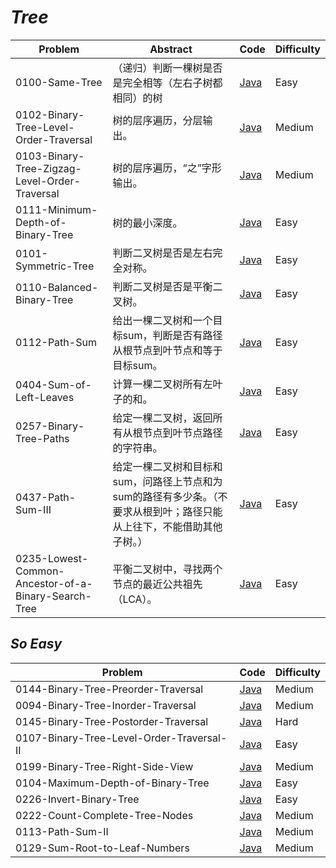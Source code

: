 # *Tree*

|Problem|Abstract|Code|Difficulty|
| --- | --- | --- | --- |
|0100-Same-Tree|（递归）判断一棵树是否是完全相等（左右子树都相同）的树|[Java](../LeetCode/Java/0100-Same-Tree/src)|Easy|
|0102-Binary-Tree-Level-Order-Traversal|树的层序遍历，分层输出。|[Java](../LeetCode/Java/0102-Binary-Tree-Level-Order-Traversal/src)|Medium|
|0103-Binary-Tree-Zigzag-Level-Order-Traversal|树的层序遍历，“之”字形输出。|[Java](../LeetCode/Java/0103-Binary-Tree-Zigzag-Level-Order-Traversal/src)|Medium|
|0111-Minimum-Depth-of-Binary-Tree|树的最小深度。|[Java](../LeetCode/Java/0111-Minimum-Depth-of-Binary-Tree/src)|Easy|
|0101-Symmetric-Tree|判断二叉树是否是左右完全对称。|[Java](../LeetCode/Java/0101-Symmetric-Tree/src)|Easy|
|0110-Balanced-Binary-Tree|判断二叉树是否是平衡二叉树。|[Java](../LeetCode/Java/0110-Balanced-Binary-Tree/src)|Easy|
|0112-Path-Sum|给出一棵二叉树和一个目标sum，判断是否有路径从根节点到叶节点和等于目标sum。|[Java](../LeetCode/Java/0112-Path-Sum/src)|Easy|
|0404-Sum-of-Left-Leaves|计算一棵二叉树所有左叶子的和。|[Java](../LeetCode/Java/0404-Sum-of-Left-Leaves/src)|Easy|
|0257-Binary-Tree-Paths|给定一棵二叉树，返回所有从根节点到叶节点路径的字符串。|[Java](../LeetCode/Java/0257-Binary-Tree-Paths/src)|Easy|
|0437-Path-Sum-III|给定一棵二叉树和目标和sum，问路径上节点和为sum的路径有多少条。（不要求从根到叶；路径只能从上往下，不能借助其他子树。）|[Java](../LeetCode/Java/0437-Path-Sum-III/src)|Easy|
|0235-Lowest-Common-Ancestor-of-a-Binary-Search-Tree|平衡二叉树中，寻找两个节点的最近公共祖先（LCA）。|[Java](../LeetCode/Java/0235-Lowest-Common-Ancestor-of-a-Binary-Search-Tree/src)|Easy|

## *So Easy*
|Problem|Code|Difficulty|
| --- | --- | --- |
|0144-Binary-Tree-Preorder-Traversal|[Java](../LeetCode/Java/0144-Binary-Tree-Preorder-Traversal/src)|Medium|
|0094-Binary-Tree-Inorder-Traversal|[Java](../LeetCode/Java/0094-Binary-Tree-Inorder-Traversal/src)|Medium|
|0145-Binary-Tree-Postorder-Traversal|[Java](../LeetCode/Java/0145-Binary-Tree-Postorder-Traversal/src)|Hard|
|0107-Binary-Tree-Level-Order-Traversal-II|[Java](../LeetCode/Java/0107-Binary-Tree-Level-Order-Traversal-II/src)|Easy|
|0199-Binary-Tree-Right-Side-View|[Java](../LeetCode/Java/0199-Binary-Tree-Right-Side-View/src)|Medium|
|0104-Maximum-Depth-of-Binary-Tree|[Java](../LeetCode/Java/0104-Maximum-Depth-of-Binary-Tree/src)|Easy|
|0226-Invert-Binary-Tree|[Java](../LeetCode/Java/0226-Invert-Binary-Tree/src)|Easy|
|0222-Count-Complete-Tree-Nodes|[Java](../LeetCode/Java/0222-Count-Complete-Tree-Nodes/src)|Medium|
|0113-Path-Sum-II|[Java](../LeetCode/Java/0113-Path-Sum-II/src)|Medium|
|0129-Sum-Root-to-Leaf-Numbers|[Java](../LeetCode/Java/0129-Sum-Root-to-Leaf-Numbers/src)|Medium|